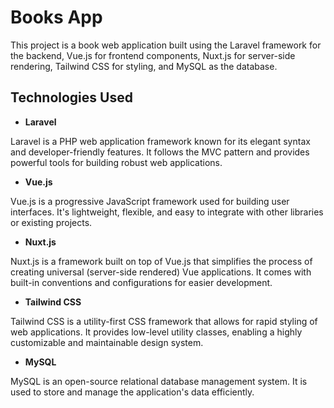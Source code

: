 # <a name="no-link"></a>Books App

This project is a book web application built using the Laravel framework for the backend, Vue.js for frontend components, Nuxt.js for server-side rendering, Tailwind CSS for styling, and MySQL as the database.

## <a name="no-link"></a>Technologies Used

- **Laravel**

Laravel is a PHP web application framework known for its elegant syntax and developer-friendly features. It follows the MVC pattern and provides powerful tools for building robust web applications.

- **Vue.js**

Vue.js is a progressive JavaScript framework used for building user interfaces. It's lightweight, flexible, and easy to integrate with other libraries or existing projects.

- **Nuxt.js**

Nuxt.js is a framework built on top of Vue.js that simplifies the process of creating universal (server-side rendered) Vue applications. It comes with built-in conventions and configurations for easier development.

- **Tailwind CSS**

Tailwind CSS is a utility-first CSS framework that allows for rapid styling of web applications. It provides low-level utility classes, enabling a highly customizable and maintainable design system.

- **MySQL**

MySQL is an open-source relational database management system. It is used to store and manage the application's data efficiently.
